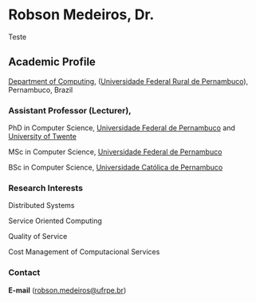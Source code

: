 # Robson Medeiros, Dr.
Teste

## Academic Profile

[Department of Computing](http://dc.ufrpe.br), ([Universidade Federal Rural de Pernambuco](http://www.ufrpe.br)), Pernambuco, Brazil 



### Assistant Professor (Lecturer), 




PhD in Computer Science, [Universidade Federal de Pernambuco](http://ufpe.br) and [University of Twente](https://www.utwente.nl/)

MSc in Computer Science, [Universidade Federal de Pernambuco](http://ufpe.br)

BSc in Computer Science, [Universidade Católica de Pernambuco](https://portal.unicap.br/)



### Research Interests

Distributed Systems

Service Oriented Computing

Quality of Service

Cost Management of Computacional Services




### Contact
**E-mail** ([robson.medeiros@ufrpe.br](mailto:robson.medeiros@ufrpe.br))
